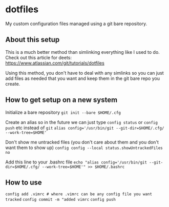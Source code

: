 # dotfiles

My custom configuration files managed using a git bare repository.


## About this setup
This is a much better method than simlinking everything like I used to do. Check out this article for deets: https://www.atlassian.com/git/tutorials/dotfiles

Using this method, you don't have to deal with any simlinks so you can just add files as needed that you want and keep them in the git bare repo you create.

## How to get setup on a new system

Initialize a bare repository
`git init --bare $HOME/.cfg`

Create an alias so in the future we can just type `config status` or `config push` etc instead of `git`
`alias config='/usr/bin/git --git-dir=$HOME/.cfg/ --work-tree=$HOME'`

Don't show me untracked files (you don't care about them and you don't want them to show up)
`config config --local status.showUntrackedFiles no`

Add this line to your .bashrc file 
`echo "alias config='/usr/bin/git --git-dir=$HOME/.cfg/ --work-tree=$HOME'" >> $HOME/.bashrc`

## How to use

`config add .vimrc # where .vimrc can be any config file you want tracked`
`config commit -m "added vimrc`
`config push`
